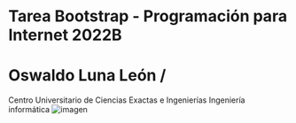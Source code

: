 # Tarea Bootstrap - Programación para Internet 2022B
# Oswaldo Luna León /
 Centro Universitario de Ciencias Exactas e Ingenierías
 Ingeniería informática
![imagen](https://user-images.githubusercontent.com/111943025/188770159-c0cd751a-4b92-4be1-9a95-706de47fdc2f.png)
